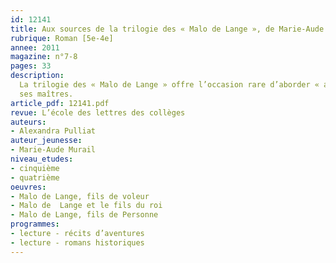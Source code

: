```yaml
---
id: 12141
title: Aux sources de la trilogie des « Malo de Lange », de Marie-Aude Murail
rubrique: Roman [5e-4e]
annee: 2011
magazine: n°7-8
pages: 33
description: 
  La trilogie des « Malo de Lange » offre l’occasion rare d’aborder « autrement » la littérature romanesque du XIXe siècle. La problématique de l’entrée dans les grands textes du patrimoine littéraire se pose nécessairement avec des classes aux niveaux scolaires souvent hétérogènes et aux goûts fort éloignés de la littérature classique. Avec son jeune Malo, Marie-Aude Murail leur permet de suivre la piste d’autres auteurs, français ou étrangers, aux œuvres souvent très longues. De manière ludique, elle met à la portée des jeunes d’aujourd’hui un univers disparu qui leur est inconnu, tout en leur faisant remonter les fils de sa création et en les conduisant habilement vers la lecture de
  ses maîtres.
article_pdf: 12141.pdf
revue: L’école des lettres des collèges
auteurs:
- Alexandra Pulliat
auteur_jeunesse:
- Marie-Aude Murail
niveau_etudes:
- cinquième
- quatrième
oeuvres:
- Malo de Lange, fils de voleur
- Malo de  Lange et le fils du roi
- Malo de Lange, fils de Personne
programmes:
- lecture - récits d’aventures
- lecture - romans historiques
---
```

